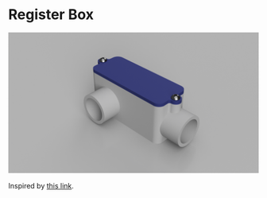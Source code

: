 # Register Box

![](render.png)

Inspired by [this link]("https://www.youtube.com/playlist?list=PL40d7srwyc_Ow4aaOGXlP2idPGwD7ruKg").
